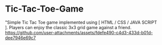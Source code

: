 # Tic-Tac-Toe-Game
"Simple Tic Tac Toe game implemented using [ HTML / CSS / JAVA SCRIPT ]. Players can enjoy the classic 3x3 grid game against a friend.
https://github.com/user-attachments/assets/fdefe490-c4d3-433d-b01d-dee7946e69c7
